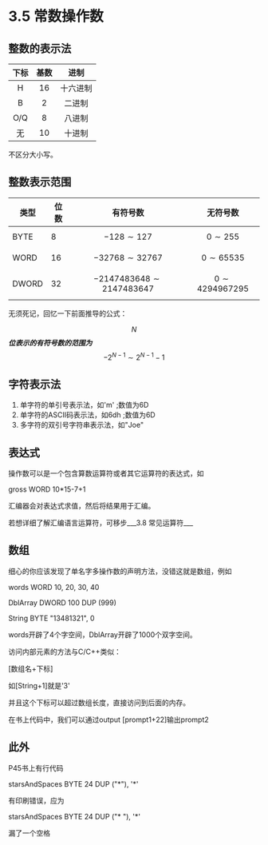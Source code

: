 # 3.5 常数操作数

## 整数的表示法

| 下标 | 基数 |   进制   |
| :--: | :--: | :------: |
|  H   |  16  | 十六进制 |
|  B   |  2   |  二进制  |
| O/Q  |  8   |  八进制  |
|  无  |  10  |  十进制  |

不区分大小写。

## 整数表示范围

| 类型  | 位数 | 有符号数                       | 无符号数             |
| ----- | ---- | ------------------------------ | -------------------- |
| BYTE  | 8    | $$-128\sim 127$$               | $$0\sim 255$$        |
| WORD  | 16   | $$-32768\sim 32767$$           | $$0\sim 65535$$      |
| DWORD | 32   | $$-2147483648\sim 2147483647$$ | $$0\sim 4294967295$$ |

无须死记，回忆一下前面推导的公式：

$$N$$___位表示的有符号数的范围为___$$-2^{N-1}\sim2^{N-1}-1$$

## 字符表示法

1. 单字符的单引号表示法，如'm'          ;数值为6D
2. 单字符的ASCII码表示法，如6dh       ;数值为6D
3. 多字符的双引号字符串表示法，如"Joe"

## 表达式

操作数可以是一个包含算数运算符或者其它运算符的表达式，如

gross WORD 10*15-7+1

汇编器会对表达式求值，然后将结果用于汇编。

若想详细了解汇编语言运算符，可移步___3.8 常见运算符___

## 数组

细心的你应该发现了单名字多操作数的声明方法，没错这就是数组，例如

words WORD 10, 20, 30, 40

DblArray DWORD 100 DUP (999)

String BYTE "13481321", 0

words开辟了4个字空间，DblArray开辟了1000个双字空间。

访问内部元素的方法与C/C++类似：

[数组名+下标]

如[String+1]就是'3'

并且这个下标可以超过数组长度，直接访问到后面的内存。

在书上代码中，我们可以通过output  [prompt1+22]输出prompt2

## 此外

P45书上有行代码

starsAndSpaces BYTE 24 DUP ("\*"), '\*'

有印刷错误，应为

starsAndSpaces BYTE 24 DUP ("\* "), '\*'

漏了一个空格

